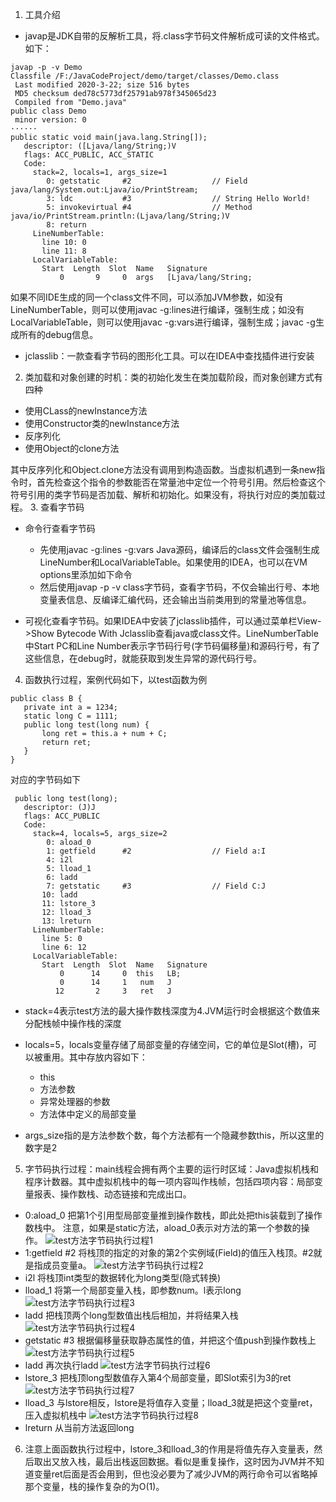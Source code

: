 1. 工具介绍
 - javap是JDK自带的反解析工具，将.class字节码文件解析成可读的文件格式。如下：
 ```
javap -p -v Demo
Classfile /F:/JavaCodeProject/demo/target/classes/Demo.class
  Last modified 2020-3-22; size 516 bytes
  MD5 checksum ded78c5773df25791ab978f345065d23
  Compiled from "Demo.java"
public class Demo
  minor version: 0
······
 public static void main(java.lang.String[]);
    descriptor: ([Ljava/lang/String;)V
    flags: ACC_PUBLIC, ACC_STATIC
    Code:
      stack=2, locals=1, args_size=1
         0: getstatic     #2                  // Field java/lang/System.out:Ljava/io/PrintStream;
         3: ldc           #3                  // String Hello World!
         5: invokevirtual #4                  // Method java/io/PrintStream.println:(Ljava/lang/String;)V
         8: return
      LineNumberTable:
        line 10: 0
        line 11: 8
      LocalVariableTable:
        Start  Length  Slot  Name   Signature
            0       9     0  args   [Ljava/lang/String;
```
 如果不同IDE生成的同一个class文件不同，可以添加JVM参数，如没有LineNumberTable，则可以使用javac -g:lines进行编译，强制生成；如没有LocalVariableTable，则可以使用javac -g:vars进行编译，强制生成；javac -g生成所有的debug信息。
 - jclasslib：一款查看字节码的图形化工具。可以在IDEA中查找插件进行安装
2. 类加载和对象创建的时机：类的初始化发生在类加载阶段，而对象创建方式有四种
 - 使用CLass的newInstance方法
 - 使用Constructor类的newInstance方法
 - 反序列化
 - 使用Object的clone方法

 其中反序列化和Object.clone方法没有调用到构造函数。当虚拟机遇到一条new指令时，首先检查这个指令的参数能否在常量池中定位一个符号引用。然后检查这个符号引用的类字节码是否加载、解析和初始化。如果没有，将执行对应的类加载过程。
3. 查看字节码
 - 命令行查看字节码
    - 先使用javac -g:lines -g:vars Java源码，编译后的class文件会强制生成LineNumber和LocalVariableTable。如果使用的IDEA，也可以在VM options里添加如下命令
    - 然后使用javap -p -v class字节码，查看字节码，不仅会输出行号、本地变量表信息、反编译汇编代码，还会输出当前类用到的常量池等信息。

 - 可视化查看字节码。如果IDEA中安装了jclasslib插件，可以通过菜单栏View->Show Bytecode With Jclasslib查看java或class文件。LineNumberTable中Start PC和Line Number表示字节码行号(字节码偏移量)和源码行号，有了这些信息，在debug时，就能获取到发生异常的源代码行号。

4. 函数执行过程，案例代码如下，以test函数为例
 ```
public class B {
    private int a = 1234;
    static long C = 1111;
    public long test(long num) {
        long ret = this.a + num + C;
        return ret;
    }
}
```
 对应的字节码如下
 ```
  public long test(long);
    descriptor: (J)J
    flags: ACC_PUBLIC
    Code:
      stack=4, locals=5, args_size=2
         0: aload_0
         1: getfield      #2                  // Field a:I
         4: i2l
         5: lload_1
         6: ladd
         7: getstatic     #3                  // Field C:J
        10: ladd
        11: lstore_3
        12: lload_3
        13: lreturn
      LineNumberTable:
        line 5: 0
        line 6: 12
      LocalVariableTable:
        Start  Length  Slot  Name   Signature
            0      14     0  this   LB;
            0      14     1   num   J
           12       2     3   ret   J
```
 - stack=4表示test方法的最大操作数栈深度为4.JVM运行时会根据这个数值来分配栈帧中操作栈的深度
 - locals=5，locals变量存储了局部变量的存储空间，它的单位是Slot(槽)，可以被重用。其中存放内容如下：
    - this
    - 方法参数
    - 异常处理器的参数
    - 方法体中定义的局部变量

 - args_size指的是方法参数个数，每个方法都有一个隐藏参数this，所以这里的数字是2

5. 字节码执行过程：main线程会拥有两个主要的运行时区域：Java虚拟机栈和程序计数器。其中虚拟机栈中的每一项内容叫作栈帧，包括四项内容：局部变量报表、操作数栈、动态链接和完成出口。
 - 0:aload_0
   把第1个引用型局部变量推到操作数栈，即此处把this装载到了操作数栈中。
   注意，如果是static方法，aload_0表示对方法的第一个参数的操作。
![test方法字节码执行过程1](https://raw.githubusercontent.com/hujiapeng/imgs/master/lagou/%E6%B7%B1%E5%85%A5%E6%B5%85%E5%87%BAJava%E8%99%9A%E6%8B%9F%E6%9C%BA/test%E6%96%B9%E6%B3%95%E5%AD%97%E8%8A%82%E7%A0%81%E6%89%A7%E8%A1%8C%E8%BF%87%E7%A8%8B1.png)
 - 1:getfield   #2
   将栈顶的指定的对象的第2个实例域(Field)的值压入栈顶。#2就是指成员变量a。
![test方法字节码执行过程2](https://raw.githubusercontent.com/hujiapeng/imgs/master/lagou/%E6%B7%B1%E5%85%A5%E6%B5%85%E5%87%BAJava%E8%99%9A%E6%8B%9F%E6%9C%BA/test%E6%96%B9%E6%B3%95%E5%AD%97%E8%8A%82%E7%A0%81%E6%89%A7%E8%A1%8C%E8%BF%87%E7%A8%8B2.png)
 - i2l
   将栈顶int类型的数据转化为long类型(隐式转换)
 - lload_1
   将第一个局部变量入栈，即参数num。l表示long
![test方法字节码执行过程3](https://raw.githubusercontent.com/hujiapeng/imgs/master/lagou/%E6%B7%B1%E5%85%A5%E6%B5%85%E5%87%BAJava%E8%99%9A%E6%8B%9F%E6%9C%BA/test%E6%96%B9%E6%B3%95%E5%AD%97%E8%8A%82%E7%A0%81%E6%89%A7%E8%A1%8C%E8%BF%87%E7%A8%8B3.png)
 - ladd
   把栈顶两个long型数值出栈后相加，并将结果入栈
![test方法字节码执行过程4](https://raw.githubusercontent.com/hujiapeng/imgs/master/lagou/%E6%B7%B1%E5%85%A5%E6%B5%85%E5%87%BAJava%E8%99%9A%E6%8B%9F%E6%9C%BA/test%E6%96%B9%E6%B3%95%E5%AD%97%E8%8A%82%E7%A0%81%E6%89%A7%E8%A1%8C%E8%BF%87%E7%A8%8B4.png)
 - getstatic    #3
   根据偏移量获取静态属性的值，并把这个值push到操作数栈上
![test方法字节码执行过程5](https://raw.githubusercontent.com/hujiapeng/imgs/master/lagou/%E6%B7%B1%E5%85%A5%E6%B5%85%E5%87%BAJava%E8%99%9A%E6%8B%9F%E6%9C%BA/test%E6%96%B9%E6%B3%95%E5%AD%97%E8%8A%82%E7%A0%81%E6%89%A7%E8%A1%8C%E8%BF%87%E7%A8%8B5.png)
 - ladd
   再次执行ladd
![test方法字节码执行过程6](https://raw.githubusercontent.com/hujiapeng/imgs/master/lagou/%E6%B7%B1%E5%85%A5%E6%B5%85%E5%87%BAJava%E8%99%9A%E6%8B%9F%E6%9C%BA/test%E6%96%B9%E6%B3%95%E5%AD%97%E8%8A%82%E7%A0%81%E6%89%A7%E8%A1%8C%E8%BF%87%E7%A8%8B6.png)
 - lstore_3
   把栈顶long型数值存入第4个局部变量，即Slot索引为3的ret
![test方法字节码执行过程7](https://raw.githubusercontent.com/hujiapeng/imgs/master/lagou/%E6%B7%B1%E5%85%A5%E6%B5%85%E5%87%BAJava%E8%99%9A%E6%8B%9F%E6%9C%BA/test%E6%96%B9%E6%B3%95%E5%AD%97%E8%8A%82%E7%A0%81%E6%89%A7%E8%A1%8C%E8%BF%87%E7%A8%8B7.png)
 - lload_3
   与lstore相反，lstore是将值存入变量；lload_3就是把这个变量ret，压入虚拟机栈中
![test方法字节码执行过程8](https://raw.githubusercontent.com/hujiapeng/imgs/master/lagou/%E6%B7%B1%E5%85%A5%E6%B5%85%E5%87%BAJava%E8%99%9A%E6%8B%9F%E6%9C%BA/test%E6%96%B9%E6%B3%95%E5%AD%97%E8%8A%82%E7%A0%81%E6%89%A7%E8%A1%8C%E8%BF%87%E7%A8%8B8.png)
 - lreturn
   从当前方法返回long
6. 注意上面函数执行过程中，lstore_3和lload_3的作用是将值先存入变量表，然后取出又放入栈，最后出栈返回数据。看似是重复操作，这时因为JVM并不知道变量ret后面是否会用到，但也没必要为了减少JVM的两行命令可以省略掉那个变量，栈的操作复杂的为O(1)。
   